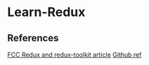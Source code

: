 # Learn-Redux
## References

[FCC Redux and redux-toolkit article](https://www.freecodecamp.org/news/redux-and-redux-toolkit-for-beginners/)
[Github ref](https://github.com/dboatengg/redux-tutorial)
